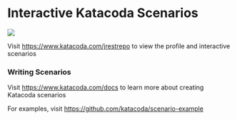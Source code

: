 # Interactive Katacoda Scenarios

[![](http://shields.katacoda.com/katacoda/jrestrepo/count.svg)](https://www.katacoda.com/jrestrepo "Get your profile on Katacoda.com")

Visit https://www.katacoda.com/jrestrepo to view the profile and interactive scenarios

### Writing Scenarios
Visit https://www.katacoda.com/docs to learn more about creating Katacoda scenarios

For examples, visit https://github.com/katacoda/scenario-example
